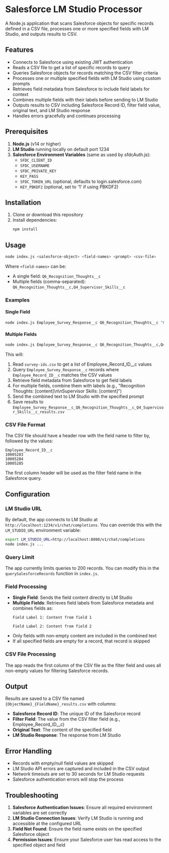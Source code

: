 # Salesforce LM Studio Processor

A Node.js application that scans Salesforce objects for specific records defined in a CSV file, processes one or more specified fields with LM Studio, and outputs results to CSV.

## Features

- Connects to Salesforce using existing JWT authentication
- Reads a CSV file to get a list of specific records to query
- Queries Salesforce objects for records matching the CSV filter criteria
- Processes one or multiple specified fields with LM Studio using custom prompts
- Retrieves field metadata from Salesforce to include field labels for context
- Combines multiple fields with their labels before sending to LM Studio
- Outputs results to CSV including Salesforce Record ID, filter field value, original text, and LM Studio response
- Handles errors gracefully and continues processing

## Prerequisites

1. **Node.js** (v14 or higher)
2. **LM Studio** running locally on default port 1234
3. **Salesforce Environment Variables** (same as used by sfdcAuth.js):
   - `SFDC_CLIENT_ID`
   - `SFDC_USERNAME`
   - `SFDC_PRIVATE_KEY`
   - `KEY_PASS`
   - `SFDC_TOKEN_URL` (optional, defaults to login.salesforce.com)
   - `KEY_PBKDF2` (optional, set to '1' if using PBKDF2)

## Installation

1. Clone or download this repository
2. Install dependencies:
   ```bash
   npm install
   ```

## Usage

```bash
node index.js <salesforce-object> <field-names> <prompt> <csv-file>
```

Where `<field-names>` can be:
- A single field: `Q6_Recognition_Thoughts__c`
- Multiple fields (comma-separated): `Q6_Recognition_Thoughts__c,Q4_Supervisor_Skills__c`

### Examples

#### Single Field
```bash
node index.js Employee_Survey_Response__c Q6_Recognition_Thoughts__c "Extract meta-themes from this survey response" survey-ids.csv
```

#### Multiple Fields
```bash
node index.js Employee_Survey_Response__c Q6_Recognition_Thoughts__c,Q4_Supervisor_Skills__c "Extract meta-themes from this survey response" survey-ids.csv
```

This will:
1. Read `survey-ids.csv` to get a list of Employee_Record_ID__c values
2. Query `Employee_Survey_Response__c` records where `Employee_Record_ID__c` matches the CSV values
3. Retrieve field metadata from Salesforce to get field labels
4. For multiple fields, combine them with labels (e.g., "Recognition Thoughts: [content]\n\nSupervisor Skills: [content]")
5. Send the combined text to LM Studio with the specified prompt
6. Save results to `Employee_Survey_Response__c_Q6_Recognition_Thoughts__c_Q4_Supervisor_Skills__c_results.csv`

### CSV File Format

The CSV file should have a header row with the field name to filter by, followed by the values:

```csv
Employee_Record_ID__c
10005283
10005284
10005285
```

The first column header will be used as the filter field name in the Salesforce query.

## Configuration

### LM Studio URL
By default, the app connects to LM Studio at `http://localhost:1234/v1/chat/completions`. You can override this with the `LM_STUDIO_URL` environment variable:

```bash
export LM_STUDIO_URL=http://localhost:8080/v1/chat/completions
node index.js ...
```

### Query Limit
The app currently limits queries to 200 records. You can modify this in the `querySalesforceRecords` function in `index.js`.

### Field Processing
- **Single Field**: Sends the field content directly to LM Studio
- **Multiple Fields**: Retrieves field labels from Salesforce metadata and combines fields as:
  ```
  Field Label 1: Content from field 1

  Field Label 2: Content from field 2
  ```
- Only fields with non-empty content are included in the combined text
- If all specified fields are empty for a record, that record is skipped

### CSV File Processing
The app reads the first column of the CSV file as the filter field and uses all non-empty values for filtering Salesforce records.

## Output

Results are saved to a CSV file named `{ObjectName}_{FieldName}_results.csv` with columns:
- **Salesforce Record ID**: The unique ID of the Salesforce record
- **Filter Field**: The value from the CSV filter field (e.g., Employee_Record_ID__c)
- **Original Text**: The content of the specified field
- **LM Studio Response**: The response from LM Studio

## Error Handling

- Records with empty/null field values are skipped
- LM Studio API errors are captured and included in the CSV output
- Network timeouts are set to 30 seconds for LM Studio requests
- Salesforce authentication errors will stop the process

## Troubleshooting

1. **Salesforce Authentication Issues**: Ensure all required environment variables are set correctly
2. **LM Studio Connection Issues**: Verify LM Studio is running and accessible at the configured URL
3. **Field Not Found**: Ensure the field name exists on the specified Salesforce object
4. **Permission Issues**: Ensure your Salesforce user has read access to the specified object and field